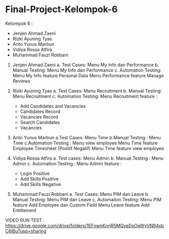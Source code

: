 # Final-Project-Kelompok-6

Kelompok 6 :
- Jenjen Ahmad Zaeni
- Rizki Ayuning Tyas
- Anto Yunus Marbun
- Vidiya Rossa Atfira
- Muhammad Fauzi Robbani

1. Jenjen Ahmad Zaeni
 a. Test Cases: Menu My Info dan Performance
 b. Manual Testing: Menu My Info dan Performance
 c. Automation Testing: 
      Menu My Info feature Personal Data
      Menu Performance feature Manage Reviews

2. Rizki Ayuning Tyas
 a. Test Cases: Menu Recruitment
 b. Manual Testing: Menu Recruitment
 c. Automation Testing: 
      Menu Recruitment feature : 
      - Add Candidates and Vacancies
      - Candidates Record
      - Vacancies Record 
      - Search Candidates 
      - Vacancies

3. Anto Yunus Marbun
 a.Test Cases: Menu Time
 b.Manual Testing : Menu Time
 c.Automation Testing :
     Menu view employee
     Menu Time feature Employee Timesheet (Positif Negatif) 
     Menu Time feature view employee

4. Vidiya Rossa Atfira
 a. Test cases: Menu Admin
 b. Manual Testing : Menu Admin
 c. Automation Testing : 
     Menu Admin feature : 
     - Login Positive
     - Add Skills Positive
     - Add Skills Negative

5. Muhammad Fauzi Robbani
 a. Test Cases: Menu PIM dan Leave
 b. Manual Testing: Menu PIM dan Leave
 c. Automation Testing: 
      Menu PIM feature Add Employee dan Custom Field
      Menu Leave feature Add Entitlement

VIDEO RUN TEST :
https://drive.google.com/drive/folders/1EFxwnKnrjR5MQveDsOeWyVN84xbC6jBu?usp=sharing
